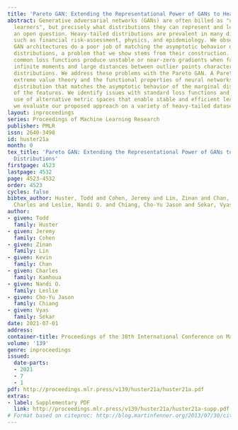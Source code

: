 ```yaml
---
title: 'Pareto GAN: Extending the Representational Power of GANs to Heavy-Tailed Distributions'
abstract: Generative adversarial networks (GANs) are often billed as "universal distribution
  learners", but precisely what distributions they can represent and learn is still
  an open question. Heavy-tailed distributions are prevalent in many different domains
  such as financial risk-assessment, physics, and epidemiology. We observe that existing
  GAN architectures do a poor job of matching the asymptotic behavior of heavy-tailed
  distributions, a problem that we show stems from their construction. Additionally,
  common loss functions produce unstable or near-zero gradients when faced with the
  infinite moments and large distances between outlier points characteristic of heavy-tailed
  distributions. We address these problems with the Pareto GAN. A Pareto GAN leverages
  extreme value theory and the functional properties of neural networks to learn a
  distribution that matches the asymptotic behavior of the marginal distributions
  of the features. We identify issues with standard loss functions and propose the
  use of alternative metric spaces that enable stable and efficient learning. Finally,
  we evaluate our proposed approach on a variety of heavy-tailed datasets.
layout: inproceedings
series: Proceedings of Machine Learning Research
publisher: PMLR
issn: 2640-3498
id: huster21a
month: 0
tex_title: 'Pareto GAN: Extending the Representational Power of GANs to Heavy-Tailed
  Distributions'
firstpage: 4523
lastpage: 4532
page: 4523-4532
order: 4523
cycles: false
bibtex_author: Huster, Todd and Cohen, Jeremy and Lin, Zinan and Chan, Kevin and Kamhoua,
  Charles and Leslie, Nandi O. and Chiang, Cho-Yu Jason and Sekar, Vyas
author:
- given: Todd
  family: Huster
- given: Jeremy
  family: Cohen
- given: Zinan
  family: Lin
- given: Kevin
  family: Chan
- given: Charles
  family: Kamhoua
- given: Nandi O.
  family: Leslie
- given: Cho-Yu Jason
  family: Chiang
- given: Vyas
  family: Sekar
date: 2021-07-01
address:
container-title: Proceedings of the 38th International Conference on Machine Learning
volume: '139'
genre: inproceedings
issued:
  date-parts:
  - 2021
  - 7
  - 1
pdf: http://proceedings.mlr.press/v139/huster21a/huster21a.pdf
extras:
- label: Supplementary PDF
  link: http://proceedings.mlr.press/v139/huster21a/huster21a-supp.pdf
# Format based on citeproc: http://blog.martinfenner.org/2013/07/30/citeproc-yaml-for-bibliographies/
---
```

